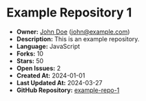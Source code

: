 # Example Repository 1

- **Owner:** [John Doe](https://github.com/john_doe) (john@example.com)
- **Description:** This is an example repository.
- **Language:** JavaScript
- **Forks:** 10
- **Stars:** 50
- **Open Issues:** 2
- **Created At:** 2024-01-01
- **Last Updated At:** 2024-03-27
- **GitHub Repository:** [example-repo-1](https://github.com/LuigiClemente/markdown-react-web)
